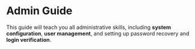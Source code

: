 # Admin Guide

This guide will teach you all administrative skills, including **system configuration**, **user management**, and setting up password recovery and **login verification**.

